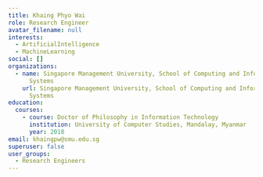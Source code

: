 ```yaml
---
title: Khaing Phyo Wai
role: Research Engineer
avatar_filename: null
interests:
  - ArtificialIntelligence
  - MachineLearning
social: []
organizations:
  - name: Singapore Management University, School of Computing and Information
      Systems
    url: Singapore Management University, School of Computing and Information
      Systems
education:
  courses:
    - course: Doctor of Philosophy in Information Technology
      institution: University of Computer Studies, Mandalay, Myanmar
      year: 2018
email: khaingpw@smu.edu.sg
superuser: false
user_groups:
  - Research Engineers
---
```

